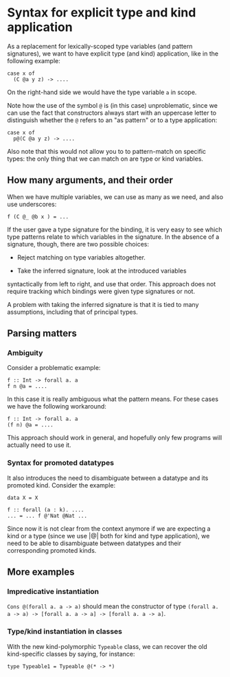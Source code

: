 # Syntax for explicit type and kind application


As a replacement for lexically-scoped type variables (and pattern signatures),
we want to have explicit type (and kind) application, like in the following
example:

```wiki
case x of
  (C @a y z) -> ....
```


On the right-hand side we would have the type variable `a` in scope.


Note how the use of the symbol `@` is (in this case) unproblematic, since we can
use the fact that constructors always start with an uppercase letter to distinguish
whether the `@` refers to an "as pattern" or to a type application:

```wiki
case x of
  p@(C @a y z) -> ....
```


Also note that this would not allow you to to pattern-match on specific types:
the only thing that we can match on are type or kind variables.

## How many arguments, and their order


When we have multiple variables, we can use as many as we need, and also use
underscores:

```wiki
f (C @_ @b x ) = ...
```


If the user gave a type signature for the binding, it is very easy to see
which type patterns relate to which variables in the signature. In the absence
of a signature, though, there are two possible choices:

- Reject matching on type variables altogether.

- Take the inferred signature, look at the introduced variables


syntactically from left to right, and use that order. This approach
does not require tracking which bindings were given type
signatures or not.


A problem with taking the inferred signature is that it is tied to
many assumptions, including that of principal types.

## Parsing matters

### Ambiguity


Consider a problematic example:

```wiki
f :: Int -> forall a. a
f n @a = ....
```


In this case it is really ambiguous what the pattern means. For these
cases we have the following workaround:

```wiki
f :: Int -> forall a. a
(f n) @a = ....
```


This approach should work in general, and hopefully only few programs will
actually need to use it.

### Syntax for promoted datatypes


It also introduces the need to disambiguate between a datatype and its promoted
kind. Consider the example:

```wiki
data X = X

f :: forall (a : k). ....
... = ... f @'Nat @Nat ...
```


Since now it is not clear from the context anymore if we are expecting a kind
or a type (since we use \|@\| both for kind and type application), we need to be
able to disambiguate between datatypes and their corresponding promoted kinds.

## More examples

### Impredicative instantiation

`Cons @(forall a. a -> a)` should mean the constructor of type
`(forall a. a -> a) -> [forall a. a -> a] -> [forall a. a -> a]`.

### Type/kind instantiation in classes


With the new kind-polymorphic `Typeable` class, we can recover the old
kind-specific classes by saying, for instance:

```wiki
type Typeable1 = Typeable @(* -> *)
```
